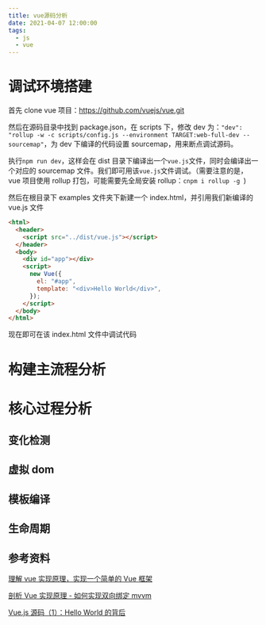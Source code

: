 ```yaml
---
title: vue源码分析
date: 2021-04-07 12:00:00
tags:
  - js
  - vue
---
```


# 调试环境搭建

首先 clone vue 项目：https://github.com/vuejs/vue.git

然后在源码目录中找到 package.json，在 scripts 下，修改 dev 为：`"dev": "rollup -w -c scripts/config.js --environment TARGET:web-full-dev --sourcemap"`，为 dev 下编译的代码设置 sourcemap，用来断点调试源码。

执行`npm run dev`，这样会在 dist 目录下编译出一个`vue.js`文件，同时会编译出一个对应的 sourcemap 文件。我们即可用该`vue.js`文件调试。（需要注意的是，vue 项目使用 rollup 打包，可能需要先全局安装 rollup：`cnpm i rollup -g `)

然后在根目录下 examples 文件夹下新建一个 index.html，并引用我们新编译的 vue.js 文件

```html
<html>
  <header>
    <script src="../dist/vue.js"></script>
  </header>
  <body>
    <div id="app"></div>
    <script>
      new Vue({
        el: "#app",
        template: "<div>Hello World</div>",
      });
    </script>
  </body>
</html>
```

现在即可在该 index.html 文件中调试代码

# 构建主流程分析

# 核心过程分析

## 变化检测

## 虚拟 dom

## 模板编译

## 生命周期

## 参考资料

[理解 vue 实现原理，实现一个简单的 Vue 框架](https://blog.csdn.net/pur_e/article/details/53066275)

[剖析 Vue 实现原理 - 如何实现双向绑定 mvvm]("https://github.com/DMQ/mvvm")

[Vue.js 源码（1）：Hello World 的背后](https://segmentfault.com/a/1190000006866881)
